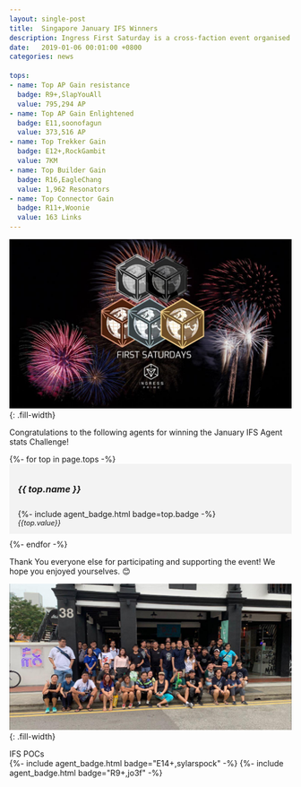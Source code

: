 ```yaml
---
layout: single-post
title:  Singapore January IFS Winners
description: Ingress First Saturday is a cross-faction event organised and run by agents, for agents on the First Saturday of each month.!
date:   2019-01-06 00:01:00 +0800
categories: news

tops:
- name: Top AP Gain resistance
  badge: R9+,SlapYouAll
  value: 795,294 AP
- name: Top AP Gain Enlightened
  badge: E11,soonofagun
  value: 373,516 AP
- name: Top Trekker Gain
  badge: E12+,RockGambit
  value: 7KM
- name: Top Builder Gain
  badge: R16,EagleChang
  value: 1,962 Resonators
- name: Top Connector Gain
  badge: R11+,Woonie
  value: 163 Links
---
```

<style type="text/css">
.top {
  margin-bottom: 10px;
  background: #f3f3f3;
  padding: 12px 15px;
}
.top h5 {
  font-size: 1rem;
}
.top .value {
  font-style: italic;
  font-size: 0.9em;
}
</style>

![ingress fs](/assets/images/news/ifs_sg_banner.jpg){: .fill-width}

Congratulations to the following agents for winning the January IFS Agent stats Challenge!

<style>
.badge { border-radius: 0; }
</style>
<!--
{: .mt-5 .mb-4}
| Top AP Gain Resistance | <span class="badge badge-secondary">L16</span><span class="badge badge-primary">slapyouall</span> | 795,294 AP |
| Top AP Gain Enlightened | <span class="badge badge-secondary">L11</span><span class="badge badge-success">soonofagun</span> | 373,516 AP |
| Top Trekker Gain | <span class="badge badge-secondary">L16</span><span class="badge badge-success">Rockgambit</span> | 7KM |
| Top Builder Gain | <span class="badge badge-secondary">L16</span><span class="badge badge-primary">Eaglechang</span> | 1,962 Resonators |
| Top Connector Gain | <span class="badge badge-secondary">L16</span><span class="badge badge-primary">Woonie</span> | 163 Links |
{: .table}
//-->

<div class="mb-4">
{%- for top in page.tops -%}
<div class="top">
  <h5 class="mb-1">{{ top.name }}</h5>
    <div class="row">
      <div class="col-6">
        {%- include agent_badge.html badge=top.badge -%}
      </div>
      <div class="col-6 text-right value">
        {{top.value}}
      </div>
  </div>
</div>
{%- endfor -%}
</div>

Thank You everyone else for participating and supporting the event!  We hope you enjoyed yourselves. 😊 <br/>

![Group Picture](/assets/images/news/ifs_sg_group.jpg){: .fill-width}

IFS POCs<br/>
{%- include agent_badge.html badge="E14+,sylarspock" -%}
{%- include agent_badge.html badge="R9+,jo3f" -%}
